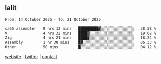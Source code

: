## lalit

<!--START_SECTION:waka-->

```txt
From: 14 October 2025 - To: 21 October 2025

ca65 assembler   9 hrs 12 mins   █████████▓░░░░░░░░░░░░░░░   38.58 %
V                4 hrs 32 mins   ████▓░░░░░░░░░░░░░░░░░░░░   19.02 %
Zig              4 hrs 21 mins   ████▓░░░░░░░░░░░░░░░░░░░░   18.24 %
Assembly         1 hr 30 mins    █▓░░░░░░░░░░░░░░░░░░░░░░░   06.33 %
Other            58 mins         █░░░░░░░░░░░░░░░░░░░░░░░░   04.12 %
```

<!--END_SECTION:waka-->

[website](https://lalit.sh) | [twitter](https://x.com/@lalitcodes) | [contact](https://lalit.sh/contact)
